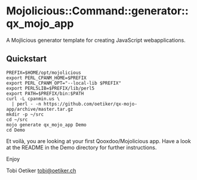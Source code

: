 Mojolicious::Command::generator::qx_mojo_app
============================================

A Mojlicious generator template for creating JavaScript webapplications.

Quickstart
----------

```
PREFIX=$HOME/opt/mojolicious
export PERL_CPANM_HOME=$PREFIX
export PERL_CPANM_OPT="--local-lib $PREFIX"
export PERL5LIB=$PREFIX/lib/perl5
export PATH=$PREFIX/bin:$PATH
curl -L cpanmin.us \
  | perl - -n https://github.com/oetiker/qx-mojo-app/archive/master.tar.gz
mkdir -p ~/src
cd ~/src
mojo generate qx_mojo_app Demo
cd Demo
```

Et voilà, you are looking at your first Qooxdoo/Mojolicious app. Have a look
at the README in the Demo directory for further instructions.


Enjoy

Tobi Oetiker <tobi@oetiker.ch>
